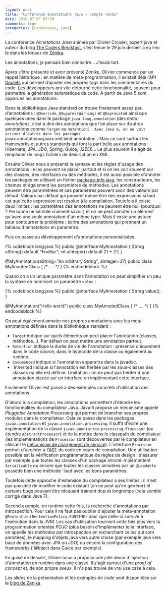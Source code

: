 ```yaml
---
layout: post
title: "Conférence annotations java – compte rendu"
date: 2010-07-07 07:39
comments: true
categories: [conference, java]
---
```


La conférence _Annotations Java_ animée par Olivier Croisier, expert java et auteur du blog [The Coders Breakfast](http://thecodersbreakfast.net/), s’est tenue le 29 juin dernier a eu lieu la dans les locaux de [Zénika](http://www.zenika.com/).

Les annotations, je pensais bien connaitre… J’avais tort.

Après s’être présenté et avoir présenté Zénika, Olivier commence par un rappel historique : en matière de méta-programmation, il existait déjà l’API [Doclets](http://java.sun.com/j2se/1.5.0/docs/guide/javadoc/) qui permet d’ajouter ses propres tags dans les commentaires du code. Les développeurs ont vite détourné cette fonctionnalité, souvent pour permettre la génération automatique de code. A partir de Java 5 sont apparues les annotations.

Dans la bibliothèque Java standard on trouve finalement assez peu d’annotations : `@Override`, `@SuppressWarnings` et `@Deprecated` ainsi que quelques unes dans le package `java.lang.annotation` (des _meta-annotations_, c’est à dire des annotations que l’on place sur d’autres annotations comme `Target` ou `Retention). Avec Java 6, on en voit arriver d’autres dans les packages `javax.annotation` ou `javax.xml.bind.annotation`. Mais ce sont surtout les frameworks et autres standards qui font la part belle aux annotations : Hibernate, JPA, JDO, Spring, Guice, J2EE6... Le plus souvent il s'agit de remplacer de longs fichiers de description en XML.

Ensuite Olivier nous a présenté la syntaxe et les règles d'usage des annotations : elles peuvent se placer partout et si on les voit souvent sur des classes, des interfaces ou des méthodes, il est aussi possible d'annoter les packages en utilisant un fichier [package-info.java](http://java.sun.com/docs/books/jls/third_edition/html/packages.html), les constructeurs, les champs et également les paramètres de méthodes. Les annotations peuvent être paramétrées et ces paramètres peuvent avoir des valeurs par défaut. Valeurs par défaut qui peuvent même être des expressions si tant est que cette expression est résolue à la compilation. Toutefois il existe deux limites : les paramètres des annotations ne peuvent être null (pourquoi ? Personne ne semble vraiment savoir) et on ne peut annoter un élément qu'avec une seule annotation d'un même type. Mais il exste une astuce pour contourner le problème : écrire des annotations qui prennent un tableau d'annotations en paramètre.

Puis on passe au développement d'annotations personnalisées.

{% codeblock lang:java %}
public @interface MyAnnotation {
    String aString() default "FooBar";
    int aInteger() default 21 + 21;
}

@MyAnnotation(aString="An arbitrary String", aInteger=27)
public class MyAnnotedClass {
    /* .... */
}
{% endcodeblock %}

Quand on a un unique paramètre dans l'annotation on peut simplifier un peu la syntaxe en nommant ce paramètre `value` :

{% codeblock lang:java %}
public @interface MyAnnotation {
    String value();
}

@MyAnnotation("Hello world")
public class MyAnnotedClass {
    /* .... */
}
{% endcodeblock %}

On peut également annoter nos propres annotations avec les meta-annotations définies dans la bibliothèque standard :

- `Target` indique sur quels éléments on peut placer l'annotation (classes, méthodes...). Par défaut on peut mettre une annotation partout.
- `Retention` indique la durée de vie de l'annotation : présence uniquement dans le code source, dans le bytecode de la classe ou également au runtime.
- `Documented` indique si l'annotation apparaitra dans la javadoc.
- `Inherited indique si l'annotation est héritée par les sous-classes des classes ou elle est définie. Limitation : on ne peut pas hériter d'une annotation placée sur un interface en implémentant cette interface.

Finalement Olivier est passé à des exemples concrets d'utilisation des annotations.

D'abord à la compilation, les annotations permettent d'étendre les fonctionnalités du compilateur Java. Java 6 propose un mécanisme appelé _Pluggable Annotation Processing_ qui permet de brancher ses propres modules dans le compilateur. Cela se passe dans les packages `javax.annotation` et `javax.annotation.processing`. Il suffit d'écire une implémentation de la classe `javax.annotation.processing.Processor` (ou étendre `AbstractProcessor`) et de la mettre dans le classpath du compilateur (les implementations de `Processor` sont découvertes par le compilateur en utilisant le [mécanisme de chargement de service](http://www/docs/java/docs-1.6.0/api/index.html?java/util/ServiceLoader.html)). L'interface `Processor` permet d'accéder à l'[AST](http://fr.wikipedia.org/wiki/Abstract_syntax_tree) du code en cours de compilation. Une utilisation possible est la vérification programmatique de règles de design : s'assurer par exemple que toutes les classes d'un package annoté implémentent `Serializable` ou encore que toutes les classes annotées par un `@Loadable` possède bien une méthode `load avec les bons paramètres.

Toutefois cette approche d'extension du compilateur a ses limites : il n'est pas possible de modifier le code existant (on ne peut qu'en générer) et certains bugs pouvant être bloquant trainent depuis longtemps (cela semble corrigé dans Java 7).

Second exemple, en runtime cette fois, la recherche d'annotations par introspection. Pour cela il ne faut pas oublier d'ajouter la méta-annotation `@Rentention(RententionPolicy.RUNTIME)` pour que celle-ci survive à l'exécution dans la JVM. Les cas d'utilisation tournent cette fois plus vers la programmation orientée _POJO_ (plus besoin d'implémenter telle interface, on appelle les méthodes par introspection en recherchant celles qui sont annotées), le mapping d'objets java vers autre chose (par exemple java vers base de données avec JPA ou JDO) ou encore la configuration des frameworks (`@Inject dans Guice par exemple).

En guise de dessert, Olivier nous a proposé une jolie demo d'injection d'annotation en runtime dans une classe. Il s'agit surtout d'une _proof of concept_ et, de son propre aveux, il n'a pas trouvé de vrai use case à cela.

Les slides de la présentation et les exemples de code sont disponibles sur le [blog de Zenika](http://blog.zenika.com/index.php?post/2010/07/05/Conf%C3%A9rence:-Les-annotations-enfin-expliqu%C3%A9es-simplement).

